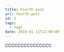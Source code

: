 ```yaml
---
title: Fourth post
url: fourth-post
id: 2
tags:
  - tag1
date: 2019-01-11T12:00:00
---
```


CCCCCCCCCCCCCCC
